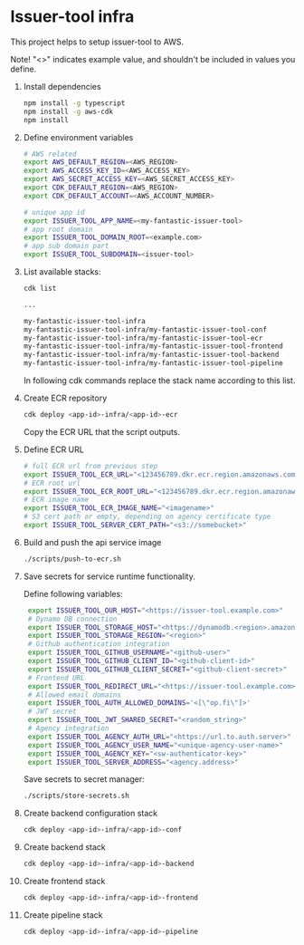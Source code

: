 # Issuer-tool infra

This project helps to setup issuer-tool to AWS.

Note! "<>" indicates example value, and shouldn't be included in values you define.

1. Install dependencies

   ```bash
   npm install -g typescript
   npm install -g aws-cdk
   npm install
   ```

1. Define environment variables

   ```bash
   # AWS related
   export AWS_DEFAULT_REGION=<AWS_REGION>
   export AWS_ACCESS_KEY_ID=<AWS_ACCESS_KEY>
   export AWS_SECRET_ACCESS_KEY=<AWS_SECRET_ACCESS_KEY>
   export CDK_DEFAULT_REGION=<AWS_REGION>
   export CDK_DEFAULT_ACCOUNT=<AWS_ACCOUNT_NUMBER>

   # unique app id
   export ISSUER_TOOL_APP_NAME=<my-fantastic-issuer-tool>
   # app root domain
   export ISSUER_TOOL_DOMAIN_ROOT=<example.com>
   # app sub domain part
   export ISSUER_TOOL_SUBDOMAIN=<issuer-tool>
   ```

1. List available stacks:

   ```bash
   cdk list

   ...

   my-fantastic-issuer-tool-infra
   my-fantastic-issuer-tool-infra/my-fantastic-issuer-tool-conf
   my-fantastic-issuer-tool-infra/my-fantastic-issuer-tool-ecr
   my-fantastic-issuer-tool-infra/my-fantastic-issuer-tool-frontend
   my-fantastic-issuer-tool-infra/my-fantastic-issuer-tool-backend
   my-fantastic-issuer-tool-infra/my-fantastic-issuer-tool-pipeline
   ```

   In following cdk commands replace the stack name according to this list.

1. Create ECR repository

   ```bash
   cdk deploy <app-id>-infra/<app-id>-ecr
   ```

   Copy the ECR URL that the script outputs.

1. Define ECR URL

   ```bash
   # full ECR url from previous step
   export ISSUER_TOOL_ECR_URL="<123456789.dkr.ecr.region.amazonaws.com/imagename>"
   # ECR root url
   export ISSUER_TOOL_ECR_ROOT_URL="<123456789.dkr.ecr.region.amazonaws.com>"
   # ECR image name
   export ISSUER_TOOL_ECR_IMAGE_NAME="<imagename>"
   # S3 cert path or empty, depending on agency certificate type
   export ISSUER_TOOL_SERVER_CERT_PATH="<s3://somebucket>"
   ```

1. Build and push the api service image

   ```bash
   ./scripts/push-to-ecr.sh
   ```

1. Save secrets for service runtime functionality.

   Define following variables:

   ```bash
    export ISSUER_TOOL_OUR_HOST="<https://issuer-tool.example.com>"
    # Dynamo DB connection
    export ISSUER_TOOL_STORAGE_HOST="<https://dynamodb.<region>.amazonaws.com>"
    export ISSUER_TOOL_STORAGE_REGION="<region>"
    # Github authentication integration
    export ISSUER_TOOL_GITHUB_USERNAME="<github-user>"
    export ISSUER_TOOL_GITHUB_CLIENT_ID="<github-client-id>"
    export ISSUER_TOOL_GITHUB_CLIENT_SECRET="<github-client-secret>"
    # Frontend URL
    export ISSUER_TOOL_REDIRECT_URL="<https://issuer-tool.example.com>"
    # Allowed email domains
    export ISSUER_TOOL_AUTH_ALLOWED_DOMAINS='<[\"op.fi\"]>'
    # JWT secret
    export ISSUER_TOOL_JWT_SHARED_SECRET="<random_string>"
    # Agency integration
    export ISSUER_TOOL_AGENCY_AUTH_URL="<https://url.to.auth.server>"
    export ISSUER_TOOL_AGENCY_USER_NAME="<unique-agency-user-name>"
    export ISSUER_TOOL_AGENCY_KEY="<sw-authenticator-key>"
    export ISSUER_TOOL_SERVER_ADDRESS="<agency.address>"
   ```

   Save secrets to secret manager:

   ```bash
   ./scripts/store-secrets.sh
   ```

1. Create backend configuration stack

   ```bash
   cdk deploy <app-id>-infra/<app-id>-conf
   ```

1. Create backend stack

   ```bash
   cdk deploy <app-id>-infra/<app-id>-backend
   ```

1. Create frontend stack

   ```bash
   cdk deploy <app-id>-infra/<app-id>-frontend
   ```

1. Create pipeline stack

   ```bash
   cdk deploy <app-id>-infra/<app-id>-pipeline
   ```
